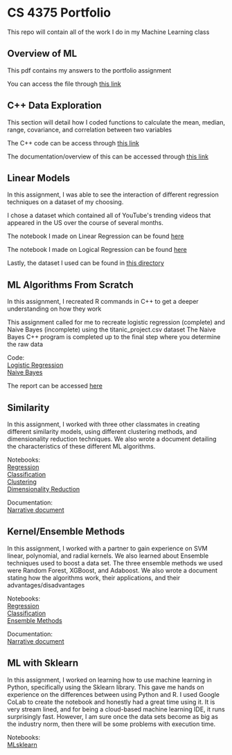 # CS 4375 Portfolio
 This repo will contain all of the work I do in my Machine Learning class

## Overview of ML
 This pdf contains my answers to the portfolio assignment
 
 You can access the file through [this link](Overview_of_ML.pdf)

## C++ Data Exploration
 This section will detail how I coded functions to calculate the mean, median, range, covariance, and correlation between two variables
 
 The C++ code can be access through [this link](1_C++_Data_Exploration/1_C++_Data_Exp.cpp)
 
 The documentation/overview of this can be accessed through [this link](1_C++_Data_Exploration/1_Documentation.pdf)
 
## Linear Models
 In this assignment, I was able to see the interaction of different regression techniques on a dataset of my choosing.
 
 I chose a dataset which contained all of YouTube's trending videos that appeared in the US over the course of several months.
 
 The notebook I made on Linear Regression can be found [here](2_Linear_Models/Regression.pdf)
 
 The notebook I made on Logical Regression can be found [here](2_Linear_Models/Classification.pdf)
 
 Lastly, the dataset I used can be found in [this directory](2_Linear_Models)

## ML Algorithms From Scratch
 In this assignment, I recreated R commands in C++ to get a deeper understanding on how they work
 
 This assignment called for me to recreate logistic regression (complete) and Naive Bayes (incomplete) using the titanic_project.csv dataset
 The Naive Bayes C++ program is completed up to the final step where you determine the raw data
 
 Code: </br>
  [Logistic Regression](3_Scratch_Algorithms/LogReg.cpp) </br>
  [Naive Bayes](3_Scratch_Algorithms/NBayes.cpp)
 
 The report can be accessed [here](3_Scratch_Algorithms/Overview.pdf)
 
## Similarity
 In this assignment, I worked with three other classmates in creating different similarity models, using different clustering methods, and dimensionality
 reduction techniques. We also wrote a document detailing the characteristics of these different ML algorithms.
 
 Notebooks:</br>
  [Regression](4_Similarity/Regression.pdf)</br>
  [Classification](4_Similarity/Classification.pdf)</br>
  [Clustering](4_Similarity/Clustering.pdf)</br>
  [Dimensionality Reduction](4_Similarity/DimensionalityReduction.pdf)
  
 Documentation:</br>
  [Narrative document](4_Similarity/Narrative.pdf)
  
## Kernel/Ensemble Methods
 In this assignment, I worked with a partner to gain experience on SVM linear, polynomial, and radial kernels. We also learned about Ensemble techniques used
 to boost a data set. The three ensemble methods we used were Random Forest, XGBoost, and Adaboost. We also wrote a document stating how the algorithms work, 
 their applications, and their advantages/disadvantages
 
 Notebooks:</br>
  [Regression](5_Kernel_Ensemble/SVM_Regression.pdf)</br>
  [Classification](5_Kernel_Ensemble/SVM_Classification.pdf)</br>
  [Ensemble Methods](5_Kernel_Ensemble/Ensemble.pdf)</br>
 
 Documentation:</br>
  [Narrative document](5_Kernel_Ensemble/Narrative.pdf)
  
 ## ML with Sklearn
  In this assignment, I worked on learning how to use machine learning in Python, specifically using the Sklearn library. This gave me hands on experience on   the differences between using Python and R. I used Google CoLab to create the notebook and honestly had a great time using it. It is very stream lined, and   for being a cloud-based machine learning IDE, it runs surprisingly fast. However, I am sure once the data sets become as big as the industry norm, then       there will be some problems with execution time.
  
  Notebooks:<br>
   [MLsklearn](6_MLsklearn/MLsklearn.pdf)
